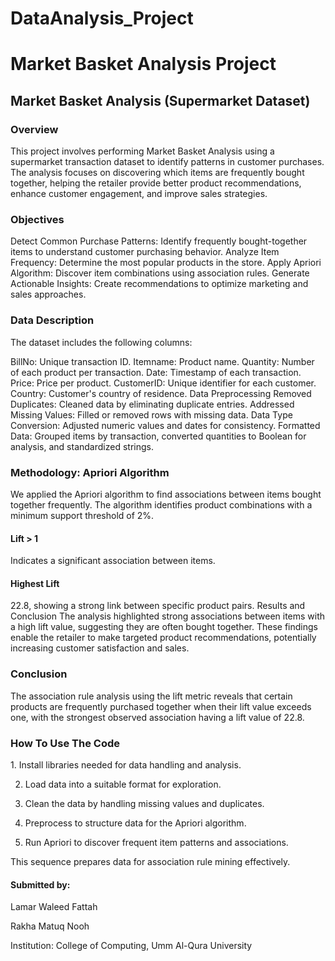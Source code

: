 # DataAnalysis_Project
<h1>Market Basket Analysis Project</h1>
<h2>Market Basket Analysis (Supermarket Dataset)</h2>

<h3>Overview</h3>
This project involves performing Market Basket Analysis using a supermarket transaction dataset to identify patterns in customer purchases. The analysis focuses on discovering which items are frequently bought together, helping the retailer provide better product recommendations, enhance customer engagement, and improve sales strategies.

<h3>Objectives</h3>
Detect Common Purchase Patterns: Identify frequently bought-together items to understand customer purchasing behavior.
Analyze Item Frequency: Determine the most popular products in the store.
Apply Apriori Algorithm: Discover item combinations using association rules.
Generate Actionable Insights: Create recommendations to optimize marketing and sales approaches.
<h3>Data Description</h3>
The dataset includes the following columns:

BillNo: Unique transaction ID.
Itemname: Product name.
Quantity: Number of each product per transaction.
Date: Timestamp of each transaction.
Price: Price per product.
CustomerID: Unique identifier for each customer.
Country: Customer's country of residence.
Data Preprocessing
Removed Duplicates: Cleaned data by eliminating duplicate entries.
Addressed Missing Values: Filled or removed rows with missing data.
Data Type Conversion: Adjusted numeric values and dates for consistency.
Formatted Data: Grouped items by transaction, converted quantities to Boolean for analysis, and standardized strings.

<h3>Methodology: Apriori Algorithm</h3>

We applied the Apriori algorithm to find associations between items bought together frequently. The algorithm identifies product combinations with a minimum support threshold of 2%.

<h4>Lift > 1</h4> Indicates a significant association between items.
<h4>Highest Lift</h4> 22.8, showing a strong link between specific product pairs.
Results and Conclusion
The analysis highlighted strong associations between items with a high lift value, suggesting they are often bought together. These findings enable the retailer to make targeted product recommendations, potentially increasing customer satisfaction and sales.

<h3>Conclusion</h3>
The association rule analysis using the lift metric reveals that certain products are frequently purchased together when their lift value exceeds one, with the strongest observed association having a lift value of 22.8.

<h3>How To Use The Code</h3>
1. Install libraries needed for data handling and analysis.

2. Load data into a suitable format for exploration.
    
3. Clean the data by handling missing values and duplicates.
   
4. Preprocess to structure data for the Apriori algorithm.
   
5. Run Apriori to discover frequent item patterns and associations.

This sequence prepares data for association rule mining effectively.

<h4>Submitted by:</h4>

Lamar Waleed Fattah

Rakha Matuq Nooh

Institution: College of Computing, Umm Al-Qura University
